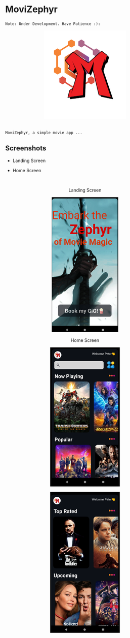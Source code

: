 # MoviZephyr

`Note: Under Development. Have Patience :):`

<p align="center">
	<img src="app/src/main/res/drawable/logo.png" alt="logo" width="260" height="280">
</p>

```

MoviZephyr, a simple movie app ...

```

## Screenshots 

* Landing Screen

* Home Screen

<br>

<p align="center">
Landing Screen
</p>

<p align="center">
	<img src="app/src/main/res/drawable/landing_screenshot.png" alt="homescreen" width="210" height="auto">
</p>

<p align="center">
Home Screen
</p>

<p align="center">
	<img src="app/src/main/res/drawable/home_screenshot0.png" alt="homescreen" width="220" height="auto">
</p>

<p align="center">
	<img src="app/src/main/res/drawable/home_screenshot1.png" alt="homescreen" width="220" height="auto">
</p>